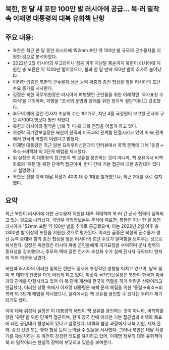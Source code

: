 ## 북한, 한 달 새 포탄 100만 발 러시아에 공급… 북·러 밀착 속 이재명 대통령의 대북 유화책 난항

## 주요 내용:
*   북한은 최근 한 달 동안 러시아에 152mm 포탄 약 100만 발 규모의 군수물자를 지원한 것으로 분석되었다.
*   2022년 2월 러시아의 우크라이나 침공 이후 지난달 중순까지 북한이 러시아에 지원한 총 포탄은 약 1200만 발이었으나, 불과 한 달 만에 100만 발이 추가로 늘어났다.
*   이러한 급증은 북한의 군수물자 생산 능력 확충과 종전 협상을 앞둔 러시아의 포탄 수요 증가를 시사한다.
*   김정은 북한 국무위원장은 러시아에 파병됐던 군인들을 위한 이례적인 '국가표창 수여식'을 개최하며, 파병을 "조국의 운명과 장래를 위한 정치적 결단"이라고 강조했다.
*   추모의 벽에 걸린 전사자 초상화 수는 101개로, 지난 4월 국정원이 보고한 전사자 규모 4700여 명보다 훨씬 적었다.
*   북한과 러시아의 밀착은 남북 및 미·북 대화 전망을 어둡게 하고 있다.
*   위성락 국가안보실장은 북한이 한국과 미국과의 관계를 단절시키고 있어 미·북 관계에서 한국의 역할이 어렵다고 밝혔다.
*   이재명 대통령은 최근 일본 요미우리신문과의 인터뷰에서 북핵 문제에 대해 '동결→축소→비핵화'의 3단계 해법을 제시했다.
*   위 실장은 이 대통령의 접근법이 핵 보유를 용인하는 것이 아니라, 핵 보유에서 비핵화로의 '유턴'을 위한 단계적 접근이며, 한미 간에 기본 접근에 대한 공감대가 있다고 설명했다.
*   북한은 전방 지역 대남 확성기 40여 대 중 1대를 철거했으나, 최근 2대를 새로 설치했다.

## 요약

최근 북한이 러시아에 대한 군수물자 지원을 대폭 확대하며 북·러 간 군사 협력이 심화되고 있는 것으로 나타났다. 국방부 국방정보본부 분석에 따르면, 북한은 지난 한 달 동안 러시아에 152mm 포탄 약 100만 발을 추가로 공급했으며, 이는 2022년 2월 이후 총 1300만 발 이상의 포탄을 지원한 것으로 평가된다. 이러한 급증은 북한의 군수물자 생산 능력 증대와 함께 종전 협상을 앞둔 러시아의 포탄 수요가 절박함을 보여주는 것으로 해석된다. 김정은 위원장은 러시아 파병 군인들에게 국가표창을 수여하며 군사 협력의 중요성을 강조했으나, 추모의 벽에 걸린 전사자 초상화 수가 실제 전사자 규모보다 현저히 적어 의문을 남겼다.

북한과 러시아의 이러한 밀착은 한반도 정세에 부정적인 영향을 미치고 있으며, 남북 및 미·북 대화의 전망을 더욱 어둡게 하고 있다. 위성락 국가안보실장은 북한이 한국과 미국과의 관계를 단절시키고 있어 미·북 관계 개선에 한국이 역할을 하기 어려운 상황이라고 언급했다. 이러한 상황 속에서 이재명 대통령은 북핵 문제 해결을 위한 '동결→축소→비핵화'의 3단계 해법을 제시했으나, 일각에서는 핵 보유를 용인할 수 있다는 우려가 제기되기도 했다.

이에 대해 위성락 실장은 이 대통령의 해법이 핵 보유를 용인하는 것이 아니라, 비핵화를 향한 '유턴'을 위한 단계적 접근이며, 한미 양국 간에 이러한 기본 접근법과 비핵화 목표에 대한 공감대가 형성되어 있다고 설명했다. 비핵화 협상 과정에서 대북 지원, 제재 완화, 종전 선언 또는 평화 협정 등이 논의될 수 있음을 시사했다. 그러나 북한은 대남 확성기를 재설치하는 등 여전히 강경한 태도를 유지하고 있어, 이재명 정부의 대북 유화책이 북·러 밀착이라는 현실적 장벽에 부딪히고 있음을 보여준다.